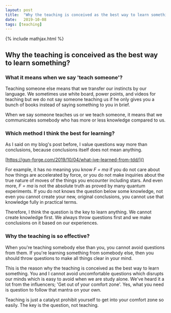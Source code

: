 ```yaml
---
layout: post
title:  "Why the teaching is conceived as the best way to learn something?"
date:   2019-10-08
tags: [teaching]
---
```


{% include mathjax.html %}


## Why the teaching is conceived as the best way to learn something?

### What it means when we say 'teach someone'?

Teaching someone else means that we transfer our instincts by our language. We sometimes use white board, power points, and videos for teaching but we do not say someone teaching us if he only gives you a bunch of books instead of saying something to you in brief.

When we say someone teaches us or we teach someone, it means that we communicates somebody who has more or less knowledge compared to us.

### Which method I think the best for learning?

As I said on my blog's post before, I value questions way more than conclusions, because conclusions itself does not mean anything.

[https://gun-forge.com/2019/10/04/what-ive-learned-from-tdd/]()

For example, it has no meaning you know <em>F = ma</em> if you do not care about how things are accelerated by force, or you do not make inquiries about the true nature of moves of the things you encounter including stars. And even more, <em>F = ma</em> is not the absolute truth as proved by many quantum experiments. If you do not knows the question below some knowledge, not even you cannot create your new, original conclusions, you cannot use that knowledge fully in practical terms.

Therefore, I think the question is the key to learn anything. We cannot create knowledge first. We always throw questions first and we make conclusions on it based on our experiences.

### Why the teaching is so effective?

When you're teaching somebody else than you, you cannot avoid questions from them. If you're learning something from somebody else, then you should throw questions to make all things clear in your mind.

This is the reason why the teaching is conceived as the best way to learn something. You and I cannot avoid uncomfortable questions which disrupts our minds which is easy to avoid when we are study alone. We've heard it a lot from the influencers; 'Get out of your comfort zone'. Yes, what you need is question to follow that mantra on your own.

Teaching is just a catalyst prohibit yourself to get into your comfort zone so easily.  The key is the question, not teaching. 

